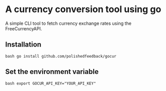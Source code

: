 
# A currency conversion tool using go 

A simple CLI tool to fetch currency exchange rates using the FreeCurrencyAPI.

## Installation

``bash
go install github.com/polishedfeedback/gocur ``

## Set the environment variable

``bash
export GOCUR_API_KEY="YOUR_API_KEY" ``
